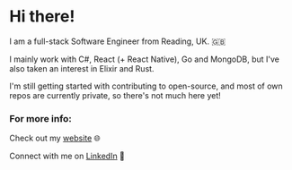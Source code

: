 # Hi there!

I am a full-stack Software Engineer from Reading, UK. 🇬🇧

I mainly work with C#, React (+ React Native), Go and MongoDB, but I've also taken an interest in Elixir and Rust.

I'm still getting started with contributing to open-source, and most of own repos are currently private, so there's not much here yet!

### For more info:

Check out my [website](https://chrisdueck.net) 🌐

Connect with me on [LinkedIn](https://linkedin.com/in/chrisadueck/) 🔗

<!---
chrisdueck/chrisdueck is a ✨ special ✨ repository because its `README.md` (this file) appears on your GitHub profile.
You can click the Preview link to take a look at your changes.
--->

